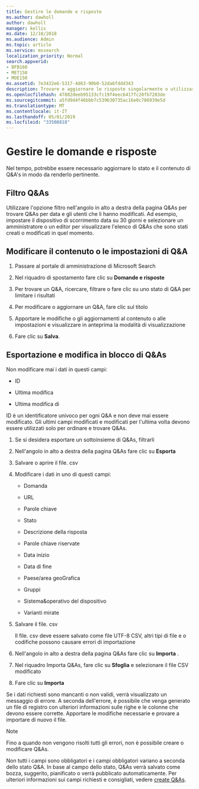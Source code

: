 ```yaml
---
title: Gestire le domande e risposte
ms.author: dawholl
author: dawholl
manager: kellis
ms.date: 12/18/2018
ms.audience: Admin
ms.topic: article
ms.service: mssearch
localization_priority: Normal
search.appverid:
- BFB160
- MET150
- MOE150
ms.assetid: 7e3432e6-5317-4d63-90b0-52da6fddd343
description: Trovare e aggiornare le risposte singolarmente o utilizzare gli strumenti di ricerca di Microsoft disponibili per modificarli contemporaneamente
ms.openlocfilehash: 47882deeb95133cfc19f4eec6417fc20fb7203de
ms.sourcegitcommit: a5fd9d4f46bbb7c539630735ac16e0c786939e5d
ms.translationtype: MT
ms.contentlocale: it-IT
ms.lasthandoff: 05/01/2019
ms.locfileid: "33508818"
---
```

# <a name="manage-qas"></a>Gestire le domande e risposte

Nel tempo, potrebbe essere necessario aggiornare lo stato e il contenuto di Q&A's in modo da renderlo pertinente.
  
## <a name="filter-qas"></a>Filtro Q&As

Utilizzare l'opzione filtro nell'angolo in alto a destra della pagina Q&As per trovare Q&As per data e gli utenti che li hanno modificati. Ad esempio, impostare il dispositivo di scorrimento data su 30 giorni e selezionare un amministratore o un editor per visualizzare l'elenco di Q&As che sono stati creati o modificati in quel momento.
  
## <a name="change-qa-content-or-settings"></a>Modificare il contenuto o le impostazioni di Q&A

1. Passare al portale di amministrazione di Microsoft Search
    
2. Nel riquadro di spostamento fare clic su **Domande e risposte**
    
3. Per trovare un Q&A, ricercare, filtrare o fare clic su uno stato di Q&A per limitare i risultati
    
4. Per modificare o aggiornare un Q&A, fare clic sul titolo
    
5. Apportare le modifiche o gli aggiornamenti al contenuto o alle impostazioni e visualizzare in anteprima la modalità di visualizzazione
    
6. Fare clic su **Salva**.
    
## <a name="bulk-export-and-edit-qas"></a>Esportazione e modifica in blocco di Q&As

Non modificare mai i dati in questi campi:
  
- ID
    
- Ultima modifica
    
- Ultima modifica di
    
ID è un identificatore univoco per ogni Q&A e non deve mai essere modificato. Gli ultimi campi modificati e modificati per l'ultima volta devono essere utilizzati solo per ordinare e trovare Q&As.
  
1. Se si desidera esportare un sottoinsieme di Q&As, filtrarli
    
2. Nell'angolo in alto a destra della pagina Q&As fare clic su **Esporta**
    
3. Salvare o aprire il file. csv
    
4. Modificare i dati in uno di questi campi:
    
   - Domanda
    
   - URL
      
   - Parole chiave
    
   - Stato
    
   - Descrizione della risposta
    
   - Parole chiave riservate
    
   - Data inizio
    
   - Data di fine
    
   - Paese/area geoGrafica
    
   - Gruppi
    
   - Sistema&amp;operativo del dispositivo
    
   - Varianti mirate
    
5. Salvare il file. csv

    Il file. csv deve essere salvato come file UTF-8 CSV, altri tipi di file e o codifiche possono causare errori di importazione
    
6. Nell'angolo in alto a destra della pagina Q&As fare clic su **Importa** .
    
7. Nel riquadro Importa Q&As, fare clic su **Sfoglia** e selezionare il file CSV modificato 
    
8. Fare clic su **Importa**
    
Se i dati richiesti sono mancanti o non validi, verrà visualizzato un messaggio di errore. A seconda dell'errore, è possibile che venga generato un file di registro con ulteriori informazioni sulle righe e le colonne che devono essere corrette. Apportare le modifiche necessarie e provare a importare di nuovo il file.
  
> [!NOTE]
> Fino a quando non vengono risolti tutti gli errori, non è possibile creare o modificare Q&As. 
  
Non tutti i campi sono obbligatori e i campi obbligatori variano a seconda dello stato Q&A. In base al campo dello stato, Q&As verrà salvato come bozza, suggerito, pianificato o verrà pubblicato automaticamente. Per ulteriori informazioni sui campi richiesti e consigliati, vedere [create Q&As](create-qas.md).

  

